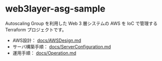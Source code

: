 # web3layer-asg-sample

Autoscaling Group を利用した Web 3 層システムの AWS を IoC で管理する Terraform プロジェクトです。

- AWS設計： [docs/AWSDesign.md](./docs/AWSDesign.md)
- サーバ構築手順： [docs/ServerConfiguration.md](./docs/ServerConfiguration.md)
- 運用手順： [docs/Operation.md](./docs/Operation.md)